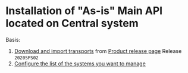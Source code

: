 # Installation of "As-is" Main API located on Central system

Basis:

1. [Download and import transports](../../inst/step-1.md) from [Product release page](https://github.com/fioritracker/asis-cen/releases) Release `2020SPS02`
2. [Configure the list of the systems you want to manage](../../asis/SPS02/sys.md)
